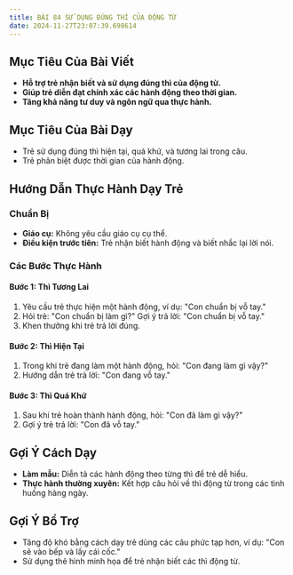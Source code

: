 ```yaml
---
title: BÀI 84 SỬ DỤNG ĐÚNG THÌ CỦA ĐỘNG TỪ
date: 2024-11-27T23:07:39.698614
---
```


## Mục Tiêu Của Bài Viết
- **Hỗ trợ trẻ nhận biết và sử dụng đúng thì của động từ.**
- **Giúp trẻ diễn đạt chính xác các hành động theo thời gian.**
- **Tăng khả năng tư duy và ngôn ngữ qua thực hành.**

## Mục Tiêu Của Bài Dạy
- Trẻ sử dụng đúng thì hiện tại, quá khứ, và tương lai trong câu.
- Trẻ phân biệt được thời gian của hành động.

## Hướng Dẫn Thực Hành Dạy Trẻ

### Chuẩn Bị
- **Giáo cụ:** Không yêu cầu giáo cụ cụ thể.
- **Điều kiện trước tiên:** Trẻ nhận biết hành động và biết nhắc lại lời nói.

### Các Bước Thực Hành
#### Bước 1: Thì Tương Lai
1. Yêu cầu trẻ thực hiện một hành động, ví dụ: "Con chuẩn bị vỗ tay."
2. Hỏi trẻ: "Con chuẩn bị làm gì?" Gợi ý trả lời: "Con chuẩn bị vỗ tay."
3. Khen thưởng khi trẻ trả lời đúng.

#### Bước 2: Thì Hiện Tại
1. Trong khi trẻ đang làm một hành động, hỏi: "Con đang làm gì vậy?"
2. Hướng dẫn trẻ trả lời: "Con đang vỗ tay."

#### Bước 3: Thì Quá Khứ
1. Sau khi trẻ hoàn thành hành động, hỏi: "Con đã làm gì vậy?"
2. Gợi ý trẻ trả lời: "Con đã vỗ tay."

## Gợi Ý Cách Dạy
- **Làm mẫu:** Diễn tả các hành động theo từng thì để trẻ dễ hiểu.
- **Thực hành thường xuyên:** Kết hợp câu hỏi về thì động từ trong các tình huống hàng ngày.

## Gợi Ý Bổ Trợ
- Tăng độ khó bằng cách dạy trẻ dùng các câu phức tạp hơn, ví dụ: "Con sẽ vào bếp và lấy cái cốc."
- Sử dụng thẻ hình minh họa để trẻ nhận biết các thì động từ.
